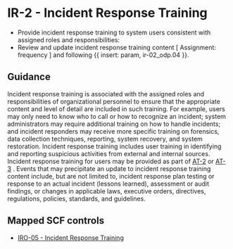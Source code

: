 # IR-2 - Incident Response Training
- Provide incident response training to system users consistent with assigned roles and responsibilities:
- Review and update incident response training content \[ Assignment: frequency \] and following {{ insert: param, ir-02_odp.04 }}.
## Guidance
Incident response training is associated with the assigned roles and responsibilities of organizational personnel to ensure that the appropriate content and level of detail are included in such training. For example, users may only need to know who to call or how to recognize an incident; system administrators may require additional training on how to handle incidents; and incident responders may receive more specific training on forensics, data collection techniques, reporting, system recovery, and system restoration. Incident response training includes user training in identifying and reporting suspicious activities from external and internal sources. Incident response training for users may be provided as part of [AT-2](#at-2) or [AT-3](#at-3) . Events that may precipitate an update to incident response training content include, but are not limited to, incident response plan testing or response to an actual incident (lessons learned), assessment or audit findings, or changes in applicable laws, executive orders, directives, regulations, policies, standards, and guidelines.
## Mapped SCF controls
- [IRO-05 - Incident Response Training](../scf/iro-05-incidentresponsetraining.md)